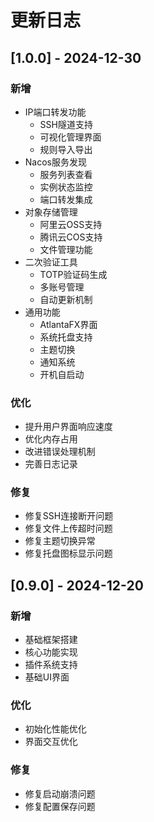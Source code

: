 # 更新日志

## [1.0.0] - 2024-12-30

### 新增
- IP端口转发功能
  - SSH隧道支持
  - 可视化管理界面
  - 规则导入导出
- Nacos服务发现
  - 服务列表查看
  - 实例状态监控
  - 端口转发集成
- 对象存储管理
  - 阿里云OSS支持
  - 腾讯云COS支持
  - 文件管理功能
- 二次验证工具
  - TOTP验证码生成
  - 多账号管理
  - 自动更新机制
- 通用功能
  - AtlantaFX界面
  - 系统托盘支持
  - 主题切换
  - 通知系统
  - 开机自启动

### 优化
- 提升用户界面响应速度
- 优化内存占用
- 改进错误处理机制
- 完善日志记录

### 修复
- 修复SSH连接断开问题
- 修复文件上传超时问题
- 修复主题切换异常
- 修复托盘图标显示问题

## [0.9.0] - 2024-12-20

### 新增
- 基础框架搭建
- 核心功能实现
- 插件系统支持
- 基础UI界面

### 优化
- 初始化性能优化
- 界面交互优化

### 修复
- 修复启动崩溃问题
- 修复配置保存问题 